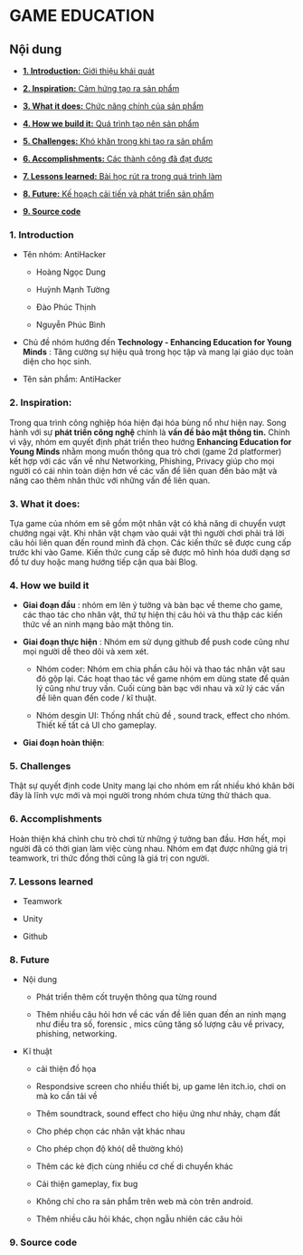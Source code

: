 # GAME EDUCATION

## Nội dung

- [**1. Introduction:** Giới thiệu khái quát](#1-introduction)

- [**2. Inspiration:** Cảm hứng tạo ra sản phẩm](#2-inspiration)

- [**3. What it does:** Chức năng chính của sản phẩm](#3-what-it-does)

- [**4. How we build it:** Quá trình tạo nên sản phẩm](#4-how-we-build-it)

- [**5. Challenges:** Khó khăn trong khi tạo ra sản phẩm](#5-challenges)

- [**6. Accomplishments:** Các thành công đã đạt được](#6-accomplishments)

- [**7. Lessons learned:** Bài học rút ra trong quá trình làm](#7-lessons-learned)

- [**8. Future:** Kế hoạch cải tiến và phát triển sản phẩm](#8-future)

- [**9. Source code**](#9-source-code)

### 1. Introduction

- Tên nhóm: AntiHacker

    - Hoàng Ngọc Dung

    - Huỳnh Mạnh Tường

    - Đào Phúc Thịnh

    - Nguyễn Phúc Bình

- Chủ đề nhóm hướng đến **Technology - Enhancing Education for Young Minds** : Tăng cường sự hiệu quả trong học tập và mang lại giáo dục toàn diện cho học sinh.

- Tên sản phẩm: AntiHacker

### 2. Inspiration:

Trong qua trình công nghiệp hóa hiện đại hóa bùng nổ như hiện nay. Song hành với sự **phát triển công nghệ** chính là **vấn đề bảo mật thông tin.** Chính vì vậy, nhóm em quyết định phát triển theo hướng **Enhancing Education for Young Minds** nhằm mong muốn thông qua trò chơi (game 2d platformer) kết hợp với các vấn về như Networking, Phishing, Privacy giúp cho mọi người có cái nhìn toàn diện hơn về các vấn đề liên quan đến bảo mật và nâng cao thêm nhân thức với những vấn đề liên quan.

### 3. What it does:

Tựa game của nhóm em sẽ gồm một nhân vật có khả năng di chuyển vượt chướng ngại vật. Khi nhân vật chạm vào quái vật thì người chơi phải trả lời câu hỏi liên quan đến round mình đã chọn. Các kiến thức sẽ được cung cấp trước khi vào Game. Kiến thức cung cấp sẽ được mô hình hóa dưới dạng sơ đồ tư duy hoặc mang hướng tiếp cận qua bài Blog.

### 4. How we build it

- **Giai đoạn đầu** : nhóm em lên ý tưởng và bàn bạc về theme cho game, các thao tác cho nhân vật, thứ tự hiện thị câu hỏi và thu thập các kiến thức về an ninh mạng bảo mật thông tin.

- **Giai đoạn thực hiện** : Nhóm em sử dụng github để push code cũng như mọi người dễ theo dõi và xem xét. 

    - Nhóm coder: Nhóm em chia phần câu hỏi và thao tác nhân vật sau đó gộp lại. Các hoạt thao tác về game nhóm em dùng state để quản lý cũng như truy vấn. Cuối cùng bàn bạc với nhau và xử lý các vấn đề liên quan đến code / kĩ thuật.

    - Nhóm desgin UI: Thống nhất chủ đề , sound track, effect cho nhóm. Thiết kế tất cả UI cho gameplay.

- **Giai đoạn hoàn thiện**:

### 5. Challenges

Thật sự quyết định code Unity mang lại cho nhóm em rất nhiều khó khăn bởi đây là lĩnh vực mới và mọi người trong nhóm chưa từng thử thách qua.

### 6. Accomplishments

Hoàn thiện khá chỉnh chu trò chơi từ những ý tưởng ban đầu. Hơn hết, mọi người đã có thời gian làm việc cùng nhau. Nhóm em đạt được những giá trị teamwork, tri thức đồng thời cũng là giá trị con người.

### 7. Lessons learned

- Teamwork

- Unity

- Github

### 8. Future

- Nội dung 

    - Phát triển thêm cốt truyện thông qua từng round 

    - Thêm nhiều câu hỏi hơn về các vấn đề liên quan đến an ninh mạng như điều tra số, forensic , mics cũng tăng số lượng câu về privacy, phishing, networking.


- Kĩ thuật 

    - cải thiện đồ họa
    
    - Respondsive screen cho nhiều thiết bị, up game lên itch.io, chơi on mà ko cần tải về

    - Thêm soundtrack, sound effect cho hiệu ứng như nhảy, chạm đất
    
    - Cho phép chọn các nhân vật khác nhau
    
    - Cho phép chọn độ khó( dễ thường khó)
    
    - Thêm các kẻ địch cùng nhiều cơ chế di chuyển khác
    
    - Cải thiện gameplay, fix bug
    
    - Không chỉ cho ra sản phẩm trên web mà còn trên android.
    
    - Thêm nhiều câu hỏi khác, chọn ngẫu nhiên các câu hỏi

### 9. Source code





